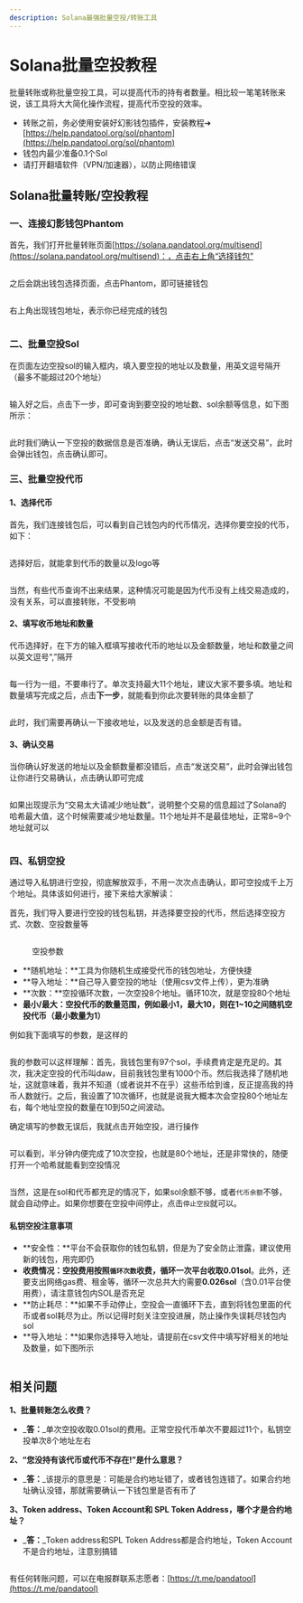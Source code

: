```yaml
---
description: Solana最强批量空投/转账工具
---
```


# Solana批量空投教程

批量转账或称批量空投工具，可以提高代币的持有者数量。相比较一笔笔转账来说，该工具将大大简化操作流程，提高代币空投的效率。

* 转账之前，务必使用安装好幻影钱包插件，安装教程➔ [https://help.pandatool.org/sol/phantom](https://help.pandatool.org/sol/phantom)
* 钱包内最少准备0.1个Sol
* 请打开翻墙软件（VPN/加速器），以防止网络错误

## Solana批量转账/空投教程

### 一、连接幻影钱包Phantom

首先，我们打开批量转账页面[https://solana.pandatool.org/multisend](https://solana.pandatool.org/multisend)：，点击右上角“选择钱包”

<figure><img src="../.gitbook/assets/选择钱包 (7).png" alt=""><figcaption></figcaption></figure>

之后会跳出钱包选择页面，点击Phantom，即可链接钱包 &#x20;

<figure><img src="../.gitbook/assets/选择Phantom (1).png" alt=""><figcaption></figcaption></figure>

右上角出现钱包地址，表示你已经完成的钱包

<figure><img src="../.gitbook/assets/出现钱包地址 (2).png" alt=""><figcaption></figcaption></figure>

### 二、批量空投Sol

在页面左边空投sol的输入框内，填入要空投的地址以及数量，用英文逗号隔开（最多不能超过20个地址）

<figure><img src="../.gitbook/assets/批量空投sol.png" alt=""><figcaption></figcaption></figure>

输入好之后，点击下一步，即可查询到要空投的地址数、sol余额等信息，如下图所示：

<figure><img src="../.gitbook/assets/空投数据展示.png" alt=""><figcaption></figcaption></figure>

此时我们确认一下空投的数据信息是否准确，确认无误后，点击“发送交易”，此时会弹出钱包，点击确认即可。

### 三、批量空投代币

#### 1、选择代币

首先，我们连接钱包后，可以看到自己钱包内的代币情况，选择你要空投的代币，如下：

<figure><img src="../.gitbook/assets/选择代币 (2).png" alt=""><figcaption></figcaption></figure>

选择好后，就能拿到代币的数量以及logo等

<figure><img src="../.gitbook/assets/选择代币2.png" alt=""><figcaption></figcaption></figure>

当然，有些代币查询不出来结果，这种情况可能是因为代币没有上线交易造成的，没有关系，可以直接转账，不受影响

#### 2、填写收币地址和数量

代币选择好，在下方的输入框填写接收代币的地址以及金额数量，地址和数量之间以英文逗号“,”隔开

<figure><img src="../.gitbook/assets/批量转账-数量.png" alt=""><figcaption></figcaption></figure>

每一行为一组，不要串行了。单次支持最大11个地址，建议大家不要多填。地址和数量填写完成之后，点击**下一步**，就能看到你此次要转账的具体金额了

<figure><img src="../.gitbook/assets/批量转账-确认信息.png" alt=""><figcaption></figcaption></figure>

此时，我们需要再确认一下接收地址，以及发送的总金额是否有错。

#### 3、确认交易

当你确认好发送的地址以及金额数量都没错后，点击“发送交易”，此时会弹出钱包让你进行交易确认，点击确认即可完成

<figure><img src="../.gitbook/assets/批量转账-钱包确认.png" alt=""><figcaption></figcaption></figure>

如果出现提示为“交易太大请减少地址数”，说明整个交易的信息超过了Solana的哈希最大值，这个时候需要减少地址数量。11个地址并不是最佳地址，正常8\~9个地址就可以

<figure><img src="../.gitbook/assets/批量转账-错误提示.png" alt=""><figcaption></figcaption></figure>

### 四、私钥空投

通过导入私钥进行空投，彻底解放双手，不用一次次点击确认，即可空投成千上万个地址。具体该如何进行，接下来给大家解读：

首先，我们导入要进行空投的钱包私钥，并选择要空投的代币，然后选择空投方式、次数、空投数量等

<figure><img src="../.gitbook/assets/空投参数.png" alt=""><figcaption><p>空投参数</p></figcaption></figure>

* **随机地址：**工具为你随机生成接受代币的钱包地址，方便快捷
* **导入地址：**自己导入要空投的地址（使用csv文件上传），更为准确
* **次数：**空投循环次数，一次空投8个地址。循环10次，就是空投80个地址
* **最小/最大：**空投代币的数量范围，例如最小1，最大10，则在1\~10之间随机空投代币**（最小数量为1）**

例如我下面填写的参数，是这样的

<figure><img src="../.gitbook/assets/我的参数.png" alt=""><figcaption></figcaption></figure>

我的参数可以这样理解：首先，我钱包里有97个sol，手续费肯定是充足的。其次，我决定空投的代币叫daw，目前我钱包里有1000个币。然后我选择了随机地址，这就意味着，我并不知道（或者说并不在乎）这些币给到谁，反正提高我的持币人数就行。之后，我设置了10次循环，也就是说我大概本次会空投80个地址左右，每个地址空投的数量在10到50之间波动。

确定填写的参数无误后，我就点击开始空投，进行操作

<figure><img src="../.gitbook/assets/空投完成.png" alt=""><figcaption></figcaption></figure>

可以看到，半分钟内便完成了10次空投，也就是80个地址，还是非常快的，随便打开一个哈希就能看到空投情况

<figure><img src="../.gitbook/assets/空投哈希 (1).png" alt=""><figcaption></figcaption></figure>

当然，这是在sol和代币都充足的情况下，如果sol余额不够，或者`代币余额`不够，就会自动停止。如果你想要在空投中间停止，点击`停止空投`就可以。

#### 私钥空投注意事项

* **安全性：**平台不会获取你的钱包私钥，但是为了安全防止泄露，建议使用新的钱包，用完即仍
* **收费情况：**空投费用按照`循环次数`收费，循环一次平台收取**0.01sol**。此外，还要支出网络gas费、租金等，循环一次总共大约需要**0.026sol**（含0.01平台使用费），请注意钱包内SOL是否充足
* **防止耗尽：**如果不手动停止，空投会一直循环下去，直到将钱包里面的代币或者sol耗尽为止。所以记得时刻关注空投进展，防止操作失误耗尽钱包内sol
* **导入地址：**如果你选择导入地址，请提前在csv文件中填写好相关的地址及数量，如下图所示

<figure><img src="../.gitbook/assets/导入地址.png" alt=""><figcaption></figcaption></figure>

## 相关问题

**1、批量转账怎么收费？**

* _**答：**_单次空投收取0.01sol的费用。正常空投代币单次不要超过11个，私钥空投单次8个地址左右

**2、“您没持有该代币或代币不存在!”是什么意思？**

* _**答：**_该提示的意思是：可能是合约地址错了，或者钱包连错了。如果合约地址确认没错，那就需要确认一下钱包里是否有币了

**3、Token address、Token Account和 SPL Token Address，哪个才是合约地址？**

* _**答：**_Token address和SPL Token Address都是合约地址，Token Account不是合约地址，注意别搞错

<figure><img src="../.gitbook/assets/合约地址查询.png" alt=""><figcaption></figcaption></figure>

有任何转账问题，可以在电报群联系志愿者：[https://t.me/pandatool](https://t.me/pandatool)
